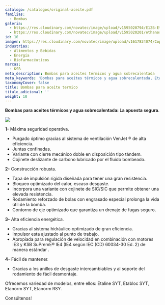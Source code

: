```yaml
---
catalogo: /catalogos/original-aceite.pdf
familias:
  - Bombas
galeria:
  - https://res.cloudinary.com/novatec/image/upload/v1595020794/E12B-Etaline-SYT_cwajfc.jpg
  - https://res.cloudinary.com/novatec/image/upload/v1595020201/ethanorm_hfon1d.jpg
id: 10
imagen: https://res.cloudinary.com/novatec/image/upload/v1617834074/Copia_de_Dise%C3%B1o_sin_t%C3%ADtulo_97_ewbal9.png
industrias:
  - Alimentos y Bebidas
  - Energía
  - Biofarmacéuticos
marcas:
  - KSB
meta_description: Bombas para aceites térmicos y agua sobrecalentada
meta_keywords: 'Bombas para aceites térmicos y agua sobrecalentada, Etanorm, Etaline, Etabloc'
taxonomyCover: false
title: Bombas para aceite termico
titulo_adicional: ''
weight: 10
---
```




**Bombas para aceites térmicos y agua sobrecalentada: La apuesta segura.**

![](https://res.cloudinary.com/novatec/v1595020368/dentro_pn9oj3.png)

**1-** Máxima seguridad operativa.

* Purgado óptimo gracias al sistema de ventilación VenJet ® de alta eficiencia. 
*  Juntas confinadas. 
* Variante con cierre mecánico doble en disposición tipo tándem. 
*  Cojinete deslizante de carbono lubricado por el fluido bombeado.

**2-** Construcción robusta.

* Tapa de impulsión rígida diseñada para tener una gran resistencia. 
* Bloqueo optimizado del calor, escaso desgaste. 
* Incorpora una variante con cojinete de SIC/SIC que permite obtener una elevada resistencia. 
*  Rodamiento reforzado de bolas con engrasado especial prolonga la vida útil de la bomba. 
*  Contorno de eje optimizado que garantiza un drenaje de fugas seguro.

**3-** Alta eficiencia energética.

* Gracias al sistema hidráulico optimizado de gran eficiencia.
* Impulsor esta ajustado al punto de trabajo. 
* Apropiada para regulación de velocidad en combinación con motores IE3 y KSB SuPremE® IE4 (IE4 según IEC (CD) 60034-30 Ed. 2) de manera estándar .

 **4-** Fácil de mantener.

* Gracias a los anillos de desgaste intercambiables y al soporte del rodamiento de fácil desmontaje.

Ofrecemos variedad de modelos, entre ellos: Etaline SYT, Etabloc SYT, Etanorm SYT, Etanorm RSY.

Consúltenos!
